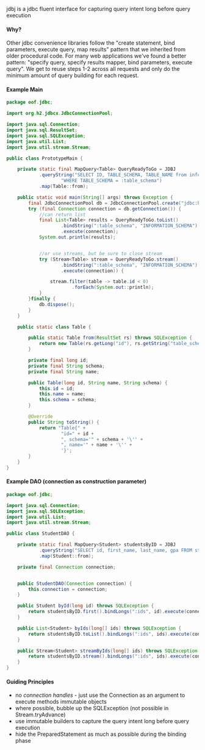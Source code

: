 jdbj is a jdbc fluent interface for capturing query intent long before query execution

#### Why?
Other jdbc convenience libraries follow the "create statement, bind parameters, execute query, map results" pattern that we inherited from older procedural code. For many web applications we've found a better pattern: "specify query, specify results mapper, bind parameters, execute query". We get to reuse steps 1-2 across all requests and only do the minimum amount of query building for each request.

#### Example Main

``` java
package oof.jdbc;

import org.h2.jdbcx.JdbcConnectionPool;

import java.sql.Connection;
import java.sql.ResultSet;
import java.sql.SQLException;
import java.util.List;
import java.util.stream.Stream;

public class PrototypeMain {

    private static final MapQuery<Table> QueryReadyToGo = JDBJ
            .queryString("SELECT ID, TABLE_SCHEMA, TABLE_NAME from information_schema.tables " +
                    "WHERE TABLE_SCHEMA = :table_schema")
            .map(Table::from);

    public static void main(String[] args) throws Exception {
        final JdbcConnectionPool db = JdbcConnectionPool.create("jdbc:h2:mem:jdbj_example;DB_CLOSE_DELAY=-1;DB_CLOSE_ON_EXIT=FALSE", "sa", "sa");
        try (final Connection connection = db.getConnection()) {
            //can return list
            final List<Table> results = QueryReadyToGo.toList()
                    .bindString(":table_schema", "INFORMATION_SCHEMA")
                    .execute(connection);
            System.out.println(results);


            //or use streams, but be sure to close stream
            try (Stream<Table> stream = QueryReadyToGo.stream()
                    .bindString(":table_schema", "INFORMATION_SCHEMA")
                    .execute(connection)) {

                stream.filter(table -> table.id < 0)
                        .forEach(System.out::println);
            }
        }finally {
            db.dispose();
        }
    }

    public static class Table {

        public static Table from(ResultSet rs) throws SQLException {
            return new Table(rs.getLong("id"), rs.getString("table_schema"), rs.getString("table_name"));
        }

        private final long id;
        private final String schema;
        private final String name;

        public Table(long id, String name, String schema) {
            this.id = id;
            this.name = name;
            this.schema = schema;
        }

        @Override
        public String toString() {
            return "Table{" +
                    "id=" + id +
                    ", schema='" + schema + '\'' +
                    ", name='" + name + '\'' +
                    '}';
        }
    }
}
```

#### Example DAO (connection as construction parameter)

``` java
package oof.jdbc;

import java.sql.Connection;
import java.sql.SQLException;
import java.util.List;
import java.util.stream.Stream;

public class StudentDAO {

    private static final MapQuery<Student> studentsByID = JDBJ
            .queryString("SELECT id, first_name, last_name, gpa FROM students WHERE id in :ids")
            .map(Student::from);

    private final Connection connection;


    public StudentDAO(Connection connection) {
        this.connection = connection;
    }

    public Student byId(long id) throws SQLException {
        return studentsByID.first().bindLongs(":ids", id).execute(connection);
    }

    public List<Student> byIds(long[] ids) throws SQLException {
        return studentsByID.toList().bindLongs(":ids", ids).execute(connection);
    }

    public Stream<Student> streamByIds(long[] ids) throws SQLException {
        return studentsByID.stream().bindLongs(":ids", ids).execute(connection); //close me when done!!!
    }
}
```


#### Guiding Principles
* no *connection handles* - just use the Connection as an argument to execute methods immutable objects
* where possible, bubble up the SQLException (not possible in Stream.tryAdvance)
* use immutable builders to capture the query intent long before query execution
* hide the PreparedStatement as much as possible during the binding phase
